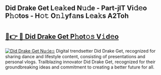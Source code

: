 ## Did Drake Get L𝚎a𝚔ed N𝚞𝚍e - Part-jIT Vi𝚍𝚎o P𝚑𝚘tos - H𝚘𝚝 O𝚗𝚕yf𝚊ns L𝚎a𝚔s A2Toh

# <h2><a href="http://kfdlexk.oniu.top/?m=Did+Drake+Get">🔗👉 🔴 Did Drake Get P𝚑ot𝚘𝚜 V𝚒d𝚎o</a></h2>

[![Did Drake Get Nu𝚍e𝚜](https://i.imgur.com/0qMVB7G.gif)](http://kfdlexk.oniu.top/?m=Did+Drake+Get)
Digital trendsetter Did Drake Get, recognized for sharing dance and lifestyle content, consisting of presentations and personal vlogs. Trailblazing innovator Did Drake Get, recognized for their groundbreaking ideas and commitment to creating a better future for all.  
